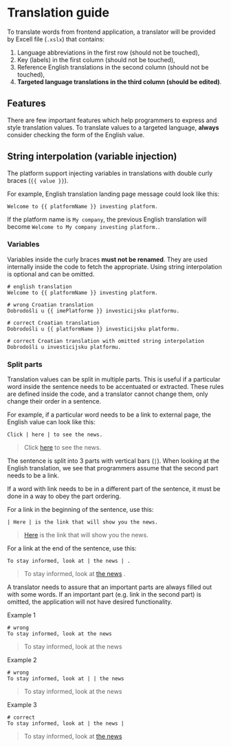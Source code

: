 # Translation guide

To translate words from frontend application, a translator will be provided by Excell file (`.xslx`) that contains:

1. Language abbreviations in the first row (should not be touched),
2. Key (labels) in the first column (should not be touched),
3. Reference English translations in the second column (should not be touched),
4. **Targeted language translations in the third column (should be edited)**.

## Features

There are few important features which help programmers to express and style translation values. To translate values to
a targeted language, **always** consider checking the form of the English value.

## String interpolation (variable injection)

The platform support injecting variables in translations with double curly braces (`{{ value }}`).

For example, English translation landing page message could look like this:

```
Welcome to {{ platformName }} investing platform.
```

If the platform name is `My company`, the previous English translation will
become `Welcome to My company investing platform.`.

### Variables

Variables inside the curly braces **must not be renamed**. They are used internally inside the code to fetch the
appropriate. Using string interpolation is optional and can be omitted.

```
# english translation
Welcome to {{ platformName }} investing platform.

# wrong Croatian translation
Dobrodošli u {{ imePlatforme }} investicijsku platformu.

# correct Croatian translation
Dobrodošli u {{ platformName }} investicijsku platformu.

# correct Croatian translation with omitted string interpolation
Dobrodošli u investicijsku platformu.

```

### Split parts

Translation values can be split in multiple parts. This is useful if a particular word inside the sentence needs to be
accentuated or extracted. These rules are defined inside the code, and a translator cannot change them, only change
their order in a sentence.

For example, if a particular word needs to be a link to external page, the English value can look like this:

```
Click | here | to see the news.
```

> Click [here]() to see the news.


The sentence is split into 3 parts with vertical bars (`|`). When looking at the English translation, we see that
programmers assume that the second part needs to be a link.

If a word with link needs to be in a different part of the sentence, it must be done in a way to obey the part ordering.

For a link in the beginning of the sentence, use this:

```
| Here | is the link that will show you the news.
```

> [Here]() is the link that will show you the news.

For a link at the end of the sentence, use this:

```
To stay informed, look at | the news | .
```

> To stay informed, look at [the news]() .

A translator needs to assure that an important parts are always filled out with some words. If an important part (e.g.
link in the second part) is omitted, the application will not have desired functionality.

Example 1
```
# wrong
To stay informed, look at the news
```

> To stay informed, look at the news

Example 2
```
# wrong
To stay informed, look at | | the news
```

> To stay informed, look at the news

Example 3
```
# correct
To stay informed, look at | the news |
```

> To stay informed, look at [the news]()
